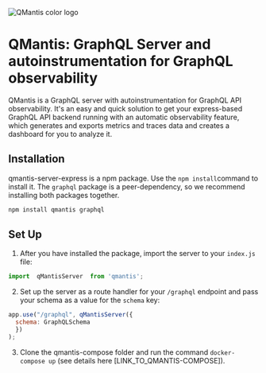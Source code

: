 ![QMantis color logo](https://i.ibb.co/YjZnTdj/QMantis-logo-color-small2.png)

# QMantis: GraphQL Server and autoinstrumentation for GraphQL observability

QMantis is a GraphQL server with autoinstrumentation for GraphQL API observability. It's an easy and quick solution to get your express-based GraphQL API backend running with an automatic observability feature, which generates and exports metrics and traces data and creates a dashboard for you to analyze it.

## Installation

qmantis-server-express is a npm package. Use the `npm install`command to install it. The `graphql` package is a peer-dependency, so we recommend installing both packages together.

```bash
npm install qmantis graphql
```

## Set Up

1. After you have installed the package, import the server to your `index.js` file:

```javascript
import  qMantisServer  from 'qmantis';
```

2. Set up the server as a route handler for your `/graphql` endpoint and pass your schema as a value for the `schema` key:

```javascript
app.use("/graphql", qMantisServer({
  schema: GraphQLSchema
  })
);
```

3. Clone the qmantis-compose folder and run the command `docker-compose up` (see details here [LINK_TO_QMANTIS-COMPOSE]).



